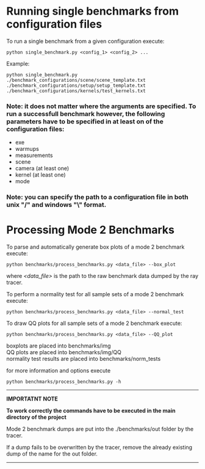 # Running single benchmarks from configuration files

To run a single benchmark from a given configuration execute:

```
python single_benchmark.py <config_1> <config_2> ...
```

Example:
```
python single_benchmark.py ./benchmark_configurations/scene/scene_template.txt ./benchmark_configurations/setup/setup_template.txt ./benchmark_configurations/kernels/test_kernels.txt
```

### Note: it does not matter where the arguments are specified. To run a successfull benchmark however, the following parameters have to be specified in at least on of the configuration files:

- exe
- warmups
- measurements
- scene
- camera (at least one)
- kernel (at least one)
- mode


### Note: you can specify the path to a configuration file in both unix "/" and windows "\\" format.

# Processing Mode 2 Benchmarks


To parse and automatically generate box plots of a mode 2 benchmark execute:
```
python benchmarks/process_benchmarks.py <data_file> --box_plot
```
where *<data_file>* is the path to the raw benchmark data dumped by the ray tracer.

To perform a normality test for all sample sets of a mode 2 benchmark execute:
```
python benchmarks/process_benchmarks.py <data_file> --normal_test
```

To draw QQ plots for all sample sets of a mode 2 benchmark execute:
```
python benchmarks/process_benchmarks.py <data_file> --QQ_plot
```
boxplots are placed into benchmarks/img \
QQ plots are placed into benchmarks/img/QQ \
normality test results are placed into benchmarks/norm_tests 

for more information and options execute
```
python benchmarks/process_benchmarks.py -h
```

---
**IMPORTATNT NOTE**

**To work correctly the commands have to be executed in the main directory of the project**

Mode 2 benchmark dumps are put into the ./benchmarks/out folder by the tracer.

If a dump fails to be overwritten by the tracer, remove the already existing dump of the name for the out folder.

---

